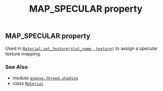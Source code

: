 ﻿---
title: MAP_SPECULAR property
second_title: Aspose.3D for Python via .NET API References
description: 
type: docs
weight: 130
url: /python-net/aspose.threed.shading/material/map_specular/
is_root: false
---

## MAP_SPECULAR property


Used in [`Material.set_texture(slot_name, texture)`](/3d/python-net/aspose.threed.shading/material/set_texture) to assign a specular texture mapping.

### See Also
* module [`aspose.threed.shading`](../../)
* class [`Material`](/3d/python-net/aspose.threed.shading/material)
